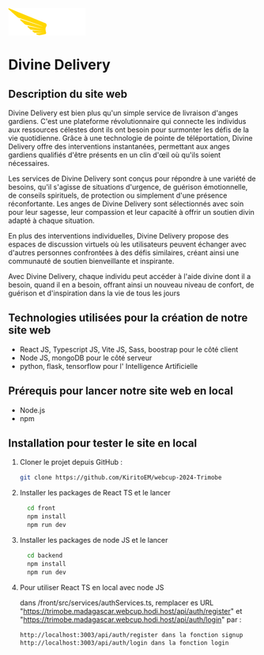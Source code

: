 ![Texte alternatif](front/public/logo.png)
# Divine Delivery

## Description du site web
Divine Delivery est bien plus qu'un simple service de livraison d'anges gardiens. C'est une plateforme révolutionnaire qui connecte les individus aux ressources célestes dont ils ont besoin pour surmonter les défis de la vie quotidienne. Grâce à une technologie de pointe de téléportation, Divine Delivery offre des interventions instantanées, permettant aux anges gardiens qualifiés d'être présents en un clin d'œil où qu'ils soient nécessaires.

Les services de Divine Delivery sont conçus pour répondre à une variété de besoins, qu'il s'agisse de situations d'urgence, de guérison émotionnelle, de conseils spirituels, de protection ou simplement d'une présence réconfortante. Les anges de Divine Delivery sont sélectionnés avec soin pour leur sagesse, leur compassion et leur capacité à offrir un soutien divin adapté à chaque situation.

En plus des interventions individuelles, Divine Delivery propose des espaces de discussion virtuels où les utilisateurs peuvent échanger avec d'autres personnes confrontées à des défis similaires, créant ainsi une communauté de soutien bienveillante et inspirante.

Avec Divine Delivery, chaque individu peut accéder à l'aide divine dont il a besoin, quand il en a besoin, offrant ainsi un nouveau niveau de confort, de guérison et d'inspiration dans la vie de tous les jours

## Technologies utilisées pour la création de notre site web
- React JS, Typescript JS, Vite JS, Sass, boostrap pour le côté client
- Node JS, mongoDB pour le côté serveur
- python, flask, tensorflow pour l' Intelligence Artificielle
  
## Prérequis pour lancer notre site web en local
- Node.js
- npm 

## Installation pour tester le site en local

1. Cloner le projet depuis GitHub :

   ```bash
   git clone https://github.com/KiritoEM/webcup-2024-Trimobe

3. Installer les packages de React TS et le lancer

    ```bash
      cd front
      npm install
      npm run dev

3. Installer les packages de node JS et le lancer

    ```bash
      cd backend
      npm install
      npm run dev
    
4. Pour utiliser React TS en local avec node JS

     dans /front/src/services/authServices.ts, remplacer es URL  "https://trimobe.madagascar.webcup.hodi.host/api/auth/register" et "https://trimobe.madagascar.webcup.hodi.host/api/auth/login"  par :
      ```bash
     http://localhost:3003/api/auth/register dans la fonction signup
     http://localhost:3003/api/auth/login dans la fonction login
    
